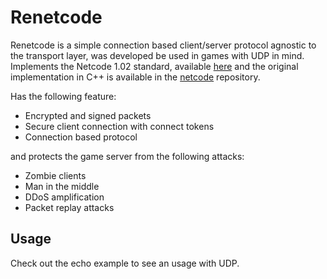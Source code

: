 # Renetcode

Renetcode is a simple connection based client/server protocol agnostic to the transport layer,
was developed be used in games with UDP in mind. Implements the Netcode 1.02 standard, available
[here][standard] and the original implementation in C++ is available in the [netcode][netcode]
repository.

Has the following feature:
- Encrypted and signed packets
- Secure client connection with connect tokens
- Connection based protocol

and protects the game server from the following attacks:
- Zombie clients
- Man in the middle
- DDoS amplification
- Packet replay attacks

[standard]: https://github.com/networkprotocol/netcode/blob/master/STANDARD.md
[netcode]: https://github.com/networkprotocol/netcode

## Usage
Check out the echo example to see an usage with UDP.
